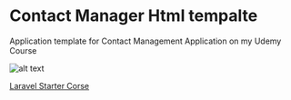 # Contact Manager Html tempalte

Application template for Contact Management Application on my Udemy Course

![alt text](https://bitbucket.org/edomaru/contact_management_template/raw/20eb9fecda1568d1a3bb9b681350ba1e8cdb55d4/img/screenshot.png "Screenshot")

[Laravel Starter Corse](https://www.udemy.com/course/laravel-blog-development/)
